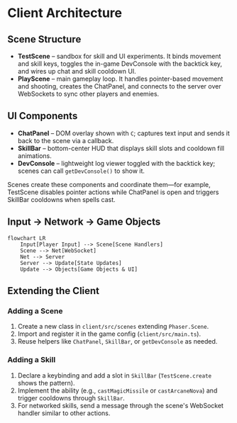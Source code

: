 # Client Architecture

## Scene Structure
- **TestScene** – sandbox for skill and UI experiments. It binds movement and skill keys, toggles the in-game DevConsole with the backtick key, and wires up chat and skill cooldown UI.
- **PlayScene** – main gameplay loop. It handles pointer-based movement and shooting, creates the ChatPanel, and connects to the server over WebSockets to sync other players and enemies.

## UI Components
- **ChatPanel** – DOM overlay shown with `C`; captures text input and sends it back to the scene via a callback.
- **SkillBar** – bottom-center HUD that displays skill slots and cooldown fill animations.
- **DevConsole** – lightweight log viewer toggled with the backtick key; scenes can call `getDevConsole()` to show it.

Scenes create these components and coordinate them—for example, TestScene disables pointer actions while ChatPanel is open and triggers SkillBar cooldowns when spells cast.

## Input → Network → Game Objects
```mermaid
flowchart LR
    Input[Player Input] --> Scene[Scene Handlers]
    Scene --> Net[WebSocket]
    Net --> Server
    Server --> Update[State Updates]
    Update --> Objects[Game Objects & UI]
```

## Extending the Client
### Adding a Scene
1. Create a new class in `client/src/scenes` extending `Phaser.Scene`.
2. Import and register it in the game config (`client/src/main.ts`).
3. Reuse helpers like `ChatPanel`, `SkillBar`, or `getDevConsole` as needed.

### Adding a Skill
1. Declare a keybinding and add a slot in `SkillBar` (`TestScene.create` shows the pattern).
2. Implement the ability (e.g., `castMagicMissile` or `castArcaneNova`) and trigger cooldowns through `SkillBar`.
3. For networked skills, send a message through the scene's WebSocket handler similar to other actions.
